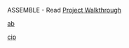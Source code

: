 ASSEMBLE - Read [Project Walkthrough](https://github.com/joe-aditya/assemble/blob/main/Project%20Walkthrough.pdf)

[ab](https://cseacegabacus-test.netlify.app/)

[cip](https://drive.google.com/file/d/1K6t6_JHuamh9QlerLcNfE1WnWphlaR0t/view?usp=sharing)
